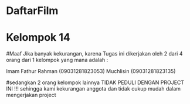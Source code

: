 # DaftarFilm
# Kelompok 14

#Maaf Jika banyak kekurangan, karena Tugas ini dikerjakan oleh 2 dari 4 orang dari 1 kelompok
yang mana adalah :

Imam Fathur Rahman (09031281823053)
Muchlisin (09031281823135)

#sedangkan 2 orang kelompok lainnya TIDAK PEDULI DENGAN PROJECT INI !!!
sehingga kami kekurangan anggota dan tidak cukup mudah dalam mengerjakan project 
